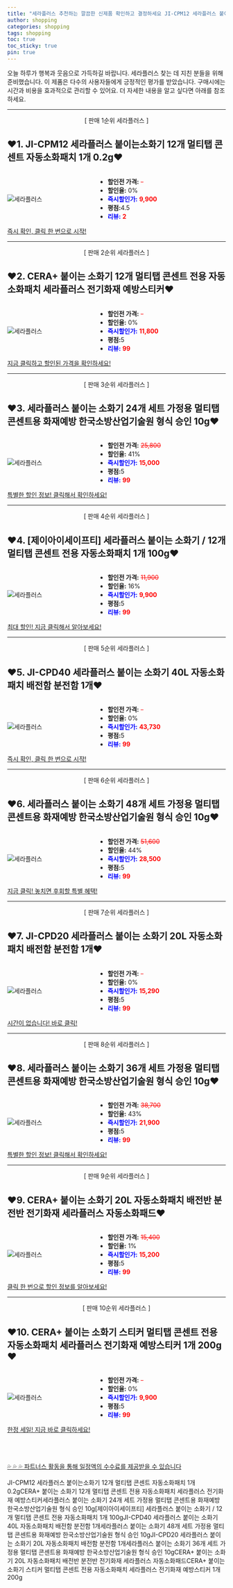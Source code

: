 ```yaml
---
title: "세라플러스 추천하는 깔끔한 신제품 확인하고 결정하세요 JI-CPM12 세라플러스 붙이는소화기 12개 멀티탭"
author: shopping
categories: shopping
tags: shopping
toc: true
toc_sticky: true
pin: true
---
```

오늘 하루가 행복과 웃음으로 가득하길 바랍니다. 세라플러스 찾는 데 지친 분들을 위해 준비했습니다. 이 제품은 다수의 사용자들에게 긍정적인 평가를 받았습니다. 구매시에는 시간과 비용을 효과적으로 관리할 수 있어요. 더 자세한 내용을 알고 싶다면 아래를 참조하세요.

---
<p class="toplist" style="margin: 0 auto; display: block; width: fit-content;">[ 판매 1순위 세라플러스 ]</p>

<h2><strong>❤️1. JI-CPM12 세라플러스 붙이는소화기 12개 멀티탭 콘센트 자동소화패치 1개 0.2g❤️</strong></h2>

<div style="display: flex; align-items: center;">
    <div style="flex: 0.4;">
        <img src="https://thumbnail10.coupangcdn.com/thumbnails/remote/230x230ex/image/vendor_inventory/1479/e7f14eac27809890928d8115507b7bb25adf9d58b3c5c9c40a2c07c14c3e.jpg" alt="세라플러스" style="max-width: 100%;">
    </div>
    <div style="flex: 0.6; margin-left: 10px;">
        <ul>
            <li><strong>할인전 가격:</strong> <del style="color: red;">-</del></li>
            <li><strong>할인율:</strong> 0%</li>
            <li><span style='color:blue'><strong>즉시할인가:</strong></span> <span style='color:red'><strong>9,900</strong></span></li>
            <li><strong>평점:</strong>4.5</li>
            <li><span style='color:blue'><strong>리뷰:</strong></span> <span style='color:red'><strong>2</strong></span></li>
        </ul>
    </div>
</div>
<div class="center">
    <a href="https://William4Davisa.github.io?lptag=AF9450613&subid=githubio&pageKey=8174301305&traceid=V0-153&itemId=23357669387&vendorItemId=90727373989" class="myButton">
        즉시 확인, 클릭 한 번으로 시작!
    </a>
</div>


---
<p class="toplist" style="margin: 0 auto; display: block; width: fit-content;">[ 판매 2순위 세라플러스 ]</p>

<h2><strong>❤️2. CERA+ 붙이는 소화기 12개 멀티탭 콘센트 전용 자동소화패치 세라플러스 전기화재 예방스티커❤️</strong></h2>

<div style="display: flex; align-items: center;">
    <div style="flex: 0.4;">
        <img src="https://thumbnail8.coupangcdn.com/thumbnails/remote/230x230ex/image/vendor_inventory/9e95/41c885e1bd53a24f2bdfd9fc845db3f70ba4969312e62bfd946a6834920a.jpg" alt="세라플러스" style="max-width: 100%;">
    </div>
    <div style="flex: 0.6; margin-left: 10px;">
        <ul>
            <li><strong>할인전 가격:</strong> <del style="color: red;">-</del></li>
            <li><strong>할인율:</strong> 0%</li>
            <li><span style='color:blue'><strong>즉시할인가:</strong></span> <span style='color:red'><strong>11,800</strong></span></li>
            <li><strong>평점:</strong>5</li>
            <li><span style='color:blue'><strong>리뷰:</strong></span> <span style='color:red'><strong>99</strong></span></li>
        </ul>
    </div>
</div>
<div class="center">
    <a href="https://William4Davisa.github.io?lptag=AF9450613&subid=githubio&pageKey=8245511650&traceid=V0-153&itemId=23731154803&vendorItemId=90755919866" class="myButton">
        지금 클릭하고 할인된 가격을 확인하세요!
    </a>
</div>


---
<p class="toplist" style="margin: 0 auto; display: block; width: fit-content;">[ 판매 3순위 세라플러스 ]</p>

<h2><strong>❤️3. 세라플러스 붙이는 소화기 24개 세트 가정용 멀티탭 콘센트용 화재예방 한국소방산업기술원 형식 승인 10g❤️</strong></h2>

<div style="display: flex; align-items: center;">
    <div style="flex: 0.4;">
        <img src="https://thumbnail10.coupangcdn.com/thumbnails/remote/230x230ex/image/vendor_inventory/00cd/3e550d36e05310e3ed263f8fc7305c0f529127af41d91a7467bb56ab7cd4.jpg" alt="세라플러스" style="max-width: 100%;">
    </div>
    <div style="flex: 0.6; margin-left: 10px;">
        <ul>
            <li><strong>할인전 가격:</strong> <del style="color: red;">25,800</del></li>
            <li><strong>할인율:</strong> 41%</li>
            <li><span style='color:blue'><strong>즉시할인가:</strong></span> <span style='color:red'><strong>15,000</strong></span></li>
            <li><strong>평점:</strong>5</li>
            <li><span style='color:blue'><strong>리뷰:</strong></span> <span style='color:red'><strong>99</strong></span></li>
        </ul>
    </div>
</div>
<div class="center">
    <a href="https://William4Davisa.github.io?lptag=AF9450613&subid=githubio&pageKey=8249941335&traceid=V0-153&itemId=23749475539&vendorItemId=90774009129" class="myButton">
        특별한 할인 정보! 클릭해서 확인하세요!
    </a>
</div>


---
<p class="toplist" style="margin: 0 auto; display: block; width: fit-content;">[ 판매 4순위 세라플러스 ]</p>

<h2><strong>❤️4. [제이아이세이프티] 세라플러스 붙이는 소화기 / 12개 멀티탭 콘센트 전용 자동소화패치 1개 100g❤️</strong></h2>

<div style="display: flex; align-items: center;">
    <div style="flex: 0.4;">
        <img src="https://thumbnail9.coupangcdn.com/thumbnails/remote/230x230ex/image/vendor_inventory/d04f/2d86271056c9f0acd753023d1a4a5717c97e1e494d168bcc6c42bd40f6f3.jpg" alt="세라플러스" style="max-width: 100%;">
    </div>
    <div style="flex: 0.6; margin-left: 10px;">
        <ul>
            <li><strong>할인전 가격:</strong> <del style="color: red;">11,900</del></li>
            <li><strong>할인율:</strong> 16%</li>
            <li><span style='color:blue'><strong>즉시할인가:</strong></span> <span style='color:red'><strong>9,900</strong></span></li>
            <li><strong>평점:</strong>5</li>
            <li><span style='color:blue'><strong>리뷰:</strong></span> <span style='color:red'><strong>99</strong></span></li>
        </ul>
    </div>
</div>
<div class="center">
    <a href="https://William4Davisa.github.io?lptag=AF9450613&subid=githubio&pageKey=8238830692&traceid=V0-153&itemId=23711698091&vendorItemId=90736657281" class="myButton">
        최대 할인! 지금 클릭해서 알아보세요!
    </a>
</div>


---
<p class="toplist" style="margin: 0 auto; display: block; width: fit-content;">[ 판매 5순위 세라플러스 ]</p>

<h2><strong>❤️5. JI-CPD40 세라플러스 붙이는 소화기 40L 자동소화패치 배전함 분전함 1개❤️</strong></h2>

<div style="display: flex; align-items: center;">
    <div style="flex: 0.4;">
        <img src="https://thumbnail6.coupangcdn.com/thumbnails/remote/230x230ex/image/vendor_inventory/2ab4/0f1087a5c8e1ccc05da434e8dd34097d3b12f5c3a6df9cbfa74aa4c0bf12.jpg" alt="세라플러스" style="max-width: 100%;">
    </div>
    <div style="flex: 0.6; margin-left: 10px;">
        <ul>
            <li><strong>할인전 가격:</strong> <del style="color: red;">-</del></li>
            <li><strong>할인율:</strong> 0%</li>
            <li><span style='color:blue'><strong>즉시할인가:</strong></span> <span style='color:red'><strong>43,730</strong></span></li>
            <li><strong>평점:</strong>5</li>
            <li><span style='color:blue'><strong>리뷰:</strong></span> <span style='color:red'><strong>99</strong></span></li>
        </ul>
    </div>
</div>
<div class="center">
    <a href="https://William4Davisa.github.io?lptag=AF9450613&subid=githubio&pageKey=8158857139&traceid=V0-153&itemId=23253601379&vendorItemId=90781749541" class="myButton">
        즉시 확인, 클릭 한 번으로 시작!
    </a>
</div>


---
<p class="toplist" style="margin: 0 auto; display: block; width: fit-content;">[ 판매 6순위 세라플러스 ]</p>

<h2><strong>❤️6. 세라플러스 붙이는 소화기 48개 세트 가정용 멀티탭 콘센트용 화재예방 한국소방산업기술원 형식 승인 10g❤️</strong></h2>

<div style="display: flex; align-items: center;">
    <div style="flex: 0.4;">
        <img src="https://thumbnail8.coupangcdn.com/thumbnails/remote/230x230ex/image/vendor_inventory/5bbc/b0c4c395f2b23eadea7a0373b46b839dcabf5fc4468ff581aa65fa3b1fc3.jpg" alt="세라플러스" style="max-width: 100%;">
    </div>
    <div style="flex: 0.6; margin-left: 10px;">
        <ul>
            <li><strong>할인전 가격:</strong> <del style="color: red;">51,600</del></li>
            <li><strong>할인율:</strong> 44%</li>
            <li><span style='color:blue'><strong>즉시할인가:</strong></span> <span style='color:red'><strong>28,500</strong></span></li>
            <li><strong>평점:</strong>5</li>
            <li><span style='color:blue'><strong>리뷰:</strong></span> <span style='color:red'><strong>99</strong></span></li>
        </ul>
    </div>
</div>
<div class="center">
    <a href="https://William4Davisa.github.io?lptag=AF9450613&subid=githubio&pageKey=8249952957&traceid=V0-153&itemId=23749514219&vendorItemId=90774047349" class="myButton">
        지금 클릭! 놓치면 후회할 특별 혜택!
    </a>
</div>


---
<p class="toplist" style="margin: 0 auto; display: block; width: fit-content;">[ 판매 7순위 세라플러스 ]</p>

<h2><strong>❤️7. JI-CPD20 세라플러스 붙이는 소화기 20L 자동소화패치 배전함 분전함 1개❤️</strong></h2>

<div style="display: flex; align-items: center;">
    <div style="flex: 0.4;">
        <img src="https://thumbnail6.coupangcdn.com/thumbnails/remote/230x230ex/image/vendor_inventory/a190/75b6266c151fa1c9d4290375a08b801a507148087f3f13d9a81ed29f3d18.jpg" alt="세라플러스" style="max-width: 100%;">
    </div>
    <div style="flex: 0.6; margin-left: 10px;">
        <ul>
            <li><strong>할인전 가격:</strong> <del style="color: red;">-</del></li>
            <li><strong>할인율:</strong> 0%</li>
            <li><span style='color:blue'><strong>즉시할인가:</strong></span> <span style='color:red'><strong>15,290</strong></span></li>
            <li><strong>평점:</strong>5</li>
            <li><span style='color:blue'><strong>리뷰:</strong></span> <span style='color:red'><strong>99</strong></span></li>
        </ul>
    </div>
</div>
<div class="center">
    <a href="https://William4Davisa.github.io?lptag=AF9450613&subid=githubio&pageKey=8158852422&traceid=V0-153&itemId=23253569056&vendorItemId=90781716408" class="myButton">
        시간이 없습니다! 바로 클릭!
    </a>
</div>


---
<p class="toplist" style="margin: 0 auto; display: block; width: fit-content;">[ 판매 8순위 세라플러스 ]</p>

<h2><strong>❤️8. 세라플러스 붙이는 소화기 36개 세트 가정용 멀티탭 콘센트용 화재예방 한국소방산업기술원 형식 승인 10g❤️</strong></h2>

<div style="display: flex; align-items: center;">
    <div style="flex: 0.4;">
        <img src="https://thumbnail9.coupangcdn.com/thumbnails/remote/230x230ex/image/vendor_inventory/60c9/2922b41bb6ed7fca0ab7707462229fe0766f06d28f218e2f1fc87328bd28.jpg" alt="세라플러스" style="max-width: 100%;">
    </div>
    <div style="flex: 0.6; margin-left: 10px;">
        <ul>
            <li><strong>할인전 가격:</strong> <del style="color: red;">38,700</del></li>
            <li><strong>할인율:</strong> 43%</li>
            <li><span style='color:blue'><strong>즉시할인가:</strong></span> <span style='color:red'><strong>21,900</strong></span></li>
            <li><strong>평점:</strong>5</li>
            <li><span style='color:blue'><strong>리뷰:</strong></span> <span style='color:red'><strong>99</strong></span></li>
        </ul>
    </div>
</div>
<div class="center">
    <a href="https://William4Davisa.github.io?lptag=AF9450613&subid=githubio&pageKey=8249947642&traceid=V0-153&itemId=23749496604&vendorItemId=90774030014" class="myButton">
        특별한 할인 정보! 클릭해서 확인하세요!
    </a>
</div>


---
<p class="toplist" style="margin: 0 auto; display: block; width: fit-content;">[ 판매 9순위 세라플러스 ]</p>

<h2><strong>❤️9. CERA+ 붙이는 소화기 20L 자동소화패치 배전반 분전반 전기화재 세라플러스 자동소화패드❤️</strong></h2>

<div style="display: flex; align-items: center;">
    <div style="flex: 0.4;">
        <img src="https://thumbnail10.coupangcdn.com/thumbnails/remote/230x230ex/image/vendor_inventory/7136/84fc93b32d3dade3c2a0f3b28887a37ffc285046c295f9706cf7b367ca5e.jpg" alt="세라플러스" style="max-width: 100%;">
    </div>
    <div style="flex: 0.6; margin-left: 10px;">
        <ul>
            <li><strong>할인전 가격:</strong> <del style="color: red;">15,400</del></li>
            <li><strong>할인율:</strong> 1%</li>
            <li><span style='color:blue'><strong>즉시할인가:</strong></span> <span style='color:red'><strong>15,200</strong></span></li>
            <li><strong>평점:</strong>5</li>
            <li><span style='color:blue'><strong>리뷰:</strong></span> <span style='color:red'><strong>99</strong></span></li>
        </ul>
    </div>
</div>
<div class="center">
    <a href="https://William4Davisa.github.io?lptag=AF9450613&subid=githubio&pageKey=8248300216&traceid=V0-153&itemId=23742730393&vendorItemId=90767320158" class="myButton">
        클릭 한 번으로 할인 정보를 알아보세요!
    </a>
</div>


---
<p class="toplist" style="margin: 0 auto; display: block; width: fit-content;">[ 판매 10순위 세라플러스 ]</p>

<h2><strong>❤️10. CERA+ 붙이는 소화기 스티커 멀티탭 콘센트 전용 자동소화패치 세라플러스 전기화재 예방스티커 1개 200g❤️</strong></h2>

<div style="display: flex; align-items: center;">
    <div style="flex: 0.4;">
        <img src="https://thumbnail8.coupangcdn.com/thumbnails/remote/230x230ex/image/vendor_inventory/9e95/41c885e1bd53a24f2bdfd9fc845db3f70ba4969312e62bfd946a6834920a.jpg" alt="세라플러스" style="max-width: 100%;">
    </div>
    <div style="flex: 0.6; margin-left: 10px;">
        <ul>
            <li><strong>할인전 가격:</strong> <del style="color: red;">-</del></li>
            <li><strong>할인율:</strong> 0%</li>
            <li><span style='color:blue'><strong>즉시할인가:</strong></span> <span style='color:red'><strong>9,900</strong></span></li>
            <li><strong>평점:</strong>5</li>
            <li><span style='color:blue'><strong>리뷰:</strong></span> <span style='color:red'><strong>99</strong></span></li>
        </ul>
    </div>
</div>
<div class="center">
    <a href="https://William4Davisa.github.io?lptag=AF9450613&subid=githubio&pageKey=8252095907&traceid=V0-153&itemId=23759190561&vendorItemId=90783621186" class="myButton">
        한정 세일! 지금 바로 클릭하세요!
    </a>
</div>

<br><br><br>[💦 💦 💦 파트너스 활동을 통해 일정액의 수수료를 제공받을 수 있습니다](https://link.coupang.com/a/bcpT2c)<br><br>JI-CPM12 세라플러스 붙이는소화기 12개 멀티탭 콘센트 자동소화패치 1개 0.2gCERA+ 붙이는 소화기 12개 멀티탭 콘센트 전용 자동소화패치 세라플러스 전기화재 예방스티커세라플러스 붙이는 소화기 24개 세트 가정용 멀티탭 콘센트용 화재예방 한국소방산업기술원 형식 승인 10g[제이아이세이프티] 세라플러스 붙이는 소화기 / 12개 멀티탭 콘센트 전용 자동소화패치 1개 100gJI-CPD40 세라플러스 붙이는 소화기 40L 자동소화패치 배전함 분전함 1개세라플러스 붙이는 소화기 48개 세트 가정용 멀티탭 콘센트용 화재예방 한국소방산업기술원 형식 승인 10gJI-CPD20 세라플러스 붙이는 소화기 20L 자동소화패치 배전함 분전함 1개세라플러스 붙이는 소화기 36개 세트 가정용 멀티탭 콘센트용 화재예방 한국소방산업기술원 형식 승인 10gCERA+ 붙이는 소화기 20L 자동소화패치 배전반 분전반 전기화재 세라플러스 자동소화패드CERA+ 붙이는 소화기 스티커 멀티탭 콘센트 전용 자동소화패치 세라플러스 전기화재 예방스티커 1개 200g